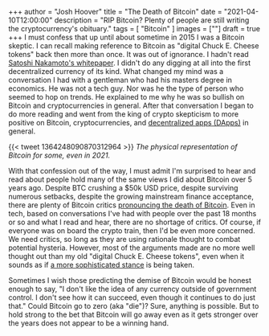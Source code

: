 +++
author = "Josh Hoover"
title = "The Death of Bitcoin"
date = "2021-04-10T12:00:00"
description = "RIP Bitcoin? Plenty of people are still writing the cryptocurrency's obituary."
tags = [
    "Bitcoin"
]
images = [""]
draft = true
+++
I must confess that up until about sometime in 2015 I was a Bitcoin skeptic. I can recall making reference to Bitcoin as "digital Chuck E. Cheese tokens" back then more than once. It was out of ignorance. I hadn't read [Satoshi Nakamoto's whitepaper](https://bitcoin.org/bitcoin.pdf). I didn't do any digging at all into the first decentralized currency of its kind. What changed my mind was a conversation I had with a gentleman who had his masters degree in economics. He was not a tech guy. Nor was he the type of person who seemed to hop on trends. He explained to me why he was so bullish on Bitcoin and cryptocurrencies in general. After that conversation I began to do more reading and went from the king of crypto skepticism to more positive on Bitcoin, cryptocurrencies, and [decentralized apps (DApps)](https://www.stateofthedapps.com/) in general.

{{< tweet 1364248090870312964 >}}
_The physical representation of Bitcoin for some, even in 2021._

With that confession out of the way, I must admit I'm surprised to hear and read about people hold many of the same views I did about Bitcoin over 5 years ago. Despite BTC crushing a $50k USD price, despite surviving numerous setbacks, despite the growing mainstream finance acceptance, there are plenty of Bitcoin critics [pronouncing the death of Bitcoin](https://99bitcoins.com/bitcoin-obituaries/). Even in tech, based on conversations I've had with people over the past 18 months or so and what I read and hear, there are no shortage of critics. Of course, if everyone was on board the crypto train, then I'd be even more concerned. We need critics, so long as they are using rationale thought to combat potential hysteria. However, most of the arguments made are no more well thought out than my old "digital Chuck E. Cheese tokens", even when it sounds as if [a more sophisticated stance](https://nourielroubini.com/the-great-crypto-heist/) is being taken.

Sometimes I wish those predicting the demise of Bitcoin would be honest enough to say, "I don't like the idea of any currency outside of government control. I don't see how it can succeed, even though it continues to do just that." Could Bitcoin go to zero (aka "die")? Sure, anything is possible. But to hold strong to the bet that Bitcoin will go away even as it gets stronger over the years does not appear to be a winning hand.